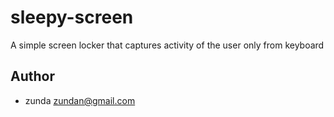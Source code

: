 sleepy-screen
=============

A simple screen locker that captures activity of the user only from keyboard


Author
------
* zunda <zundan@gmail.com>


